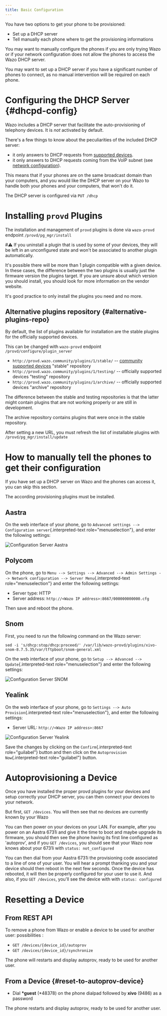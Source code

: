 ```yaml
---
title: Basic Configuration
---
```


You have two options to get your phone to be provisioned:

- Set up a DHCP server
- Tell manually each phone where to get the provisioning informations

You may want to manually configure the phones if you are only trying Wazo or if your network
configuration does not allow the phones to access the Wazo DHCP server.

You may want to set up a DHCP server if you have a significant number of phones to connect, as no
manual intervention will be required on each phone.

# Configuring the DHCP Server {#dhcpd-config}

Wazo includes a DHCP server that facilitate the auto-provisioning of telephony devices. It is _not_
activated by default.

There's a few things to know about the peculiarities of the included DHCP server:

- it only answers to DHCP requests from [supported devices](/uc-doc/ecosystem/supported_devices).
- it only answers to DHCP requests coming from the VoIP subnet (see
  [network configuration](/uc-doc/system/network)).

This means that if your phones are on the same broadcast domain than your computers, and you would
like the DHCP server on your Wazo to handle both your phones and your computers, that won't do it.

The DHCP server is configured via `PUT /dhcp`

# Installing `provd` Plugins

The installation and management of `provd` plugins is done via `wazo-provd` endpoint
`/provd/pg_mgr/install`

#:warning: If you uninstall a plugin that is used by some of your devices, they will be left in an
unconfigured state and won't be associated to another plugin automatically.

It's possible there will be more than 1 plugin compatible with a given device. In these cases, the
difference between the two plugins is usually just the firmware version the plugins target. If you
are unsure about which version you should install, you should look for more information on the
vendor website.

It's good practice to only install the plugins you need and no more.

## Alternative plugins repository {#alternative-plugins-repo}

By default, the list of plugins available for installation are the stable plugins for the officially
supported devices.

This can be changed with `wazo-provd` endpoint `/provd/configure/plugin_server`

- `http://provd.wazo.community/plugins/1/stable/` --
  [community supported devices](/uc-doc/ecosystem/supported_devices) "stable" repository
- `http://provd.wazo.community/plugins/1/testing/` -- officially supported devices "testing"
  repository
- `http://provd.wazo.community/plugins/1/archive/` -- officially supported devices "archive"
  repository

The difference between the stable and testing repositories is that the latter might contain plugins
that are not working properly or are still in development.

The archive repository contains plugins that were once in the stable repository.

After setting a new URL, you must refresh the list of installable plugins with
`/provd/pg_mgr/install/update`

# How to manually tell the phones to get their configuration

If you have set up a DHCP server on Wazo and the phones can access it, you can skip this section.

The according provisioning plugins must be installed.

## Aastra

On the web interface of your phone, go to
`Advanced settings --> Configuration server`{.interpreted-text role="menuselection"}, and enter the
following settings:

![Configuration Server Aastra](/images/uc-doc/provisioning/config_server_aastra.png)

## Polycom

On the phone, go to
`Menu --> Settings --> Advanced --> Admin Settings --> Network configuration --> Server Menu`{.interpreted-text
role="menuselection"} and enter the following settings:

- Server type: HTTP
- Server address: `http://<Wazo IP address>:8667/000000000000.cfg`

Then save and reboot the phone.

## Snom

First, you need to run the following command on the Wazo server:

    sed -i 's/dhcp:stop/dhcp:proceed/' /var/lib/wazo-provd/plugins/xivo-snom-8.7.5.35/var/tftpboot/snom-general.xml

On the web interface of your phone, go to `Setup --> Advanced --> Update`{.interpreted-text
role="menuselection"} and enter the following settings:

![Configuration Server SNOM](/images/uc-doc/provisioning/config_server_snom.png)

## Yealink

On the web interface of your phone, go to `Settings --> Auto Provision`{.interpreted-text
role="menuselection"}, and enter the following settings:

- Server URL: `http://<Wazo IP address>:8667`

![Configuration Server Yealink](/images/uc-doc/provisioning/config_server_yealink.png)

Save the changes by clicking on the `Confirm`{.interpreted-text role="guilabel"} button and then
click on the `Autoprovision Now`{.interpreted-text role="guilabel"} button.

# Autoprovisioning a Device

Once you have installed the proper provd plugins for your devices and setup correctly your DHCP
server, you can then connect your devices to your network.

But first, `GET /devices`. You will then see that no devices are currently known by your Wazo

You can then power on your devices on your LAN. For example, after you power on an Aastra 6731i and
give it the time to boot and maybe upgrade its firmware, you should then see the phone having its
first line configured as 'autoprov', and if you `GET /devices`, you should see that your Wazo now
knows about your 6731i with `status: not_configured`

You can then dial from your Aastra 6731i the provisioning code associated to a line of one of your
user. You will hear a prompt thanking you and your device should then reboot in the next few
seconds. Once the device has rebooted, it will then be properly configured for your user to use it.
And also, if you `GET /devices`, you'll see the device with with `status: configured`

# Resetting a Device

## From REST API

To remove a phone from Wazo or enable a device to be used for another user: possibilities :

- `GET /devices/{device_id}/autoprov`
- `GET /devices/{device_id}/synchronize`

The phone will restarts and display autoprov, ready to be used for another user.

## From a Device {#reset-to-autoprov-device}

- Dial **\*guest** (\*48378) on the phone dialpad followed by **xivo** (9486) as a password

The phone restarts and display autoprov, ready to be used for another user.
